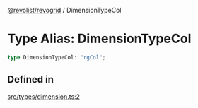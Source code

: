 [@revolist/revogrid](README.md) / DimensionTypeCol

# Type Alias: DimensionTypeCol

```ts
type DimensionTypeCol: "rgCol";
```

## Defined in

[src/types/dimension.ts:2](https://github.com/revolist/revogrid/blob/11c1e89888ac9588cc703e312811b4cdaf67f0fb/src/types/dimension.ts#L2)
